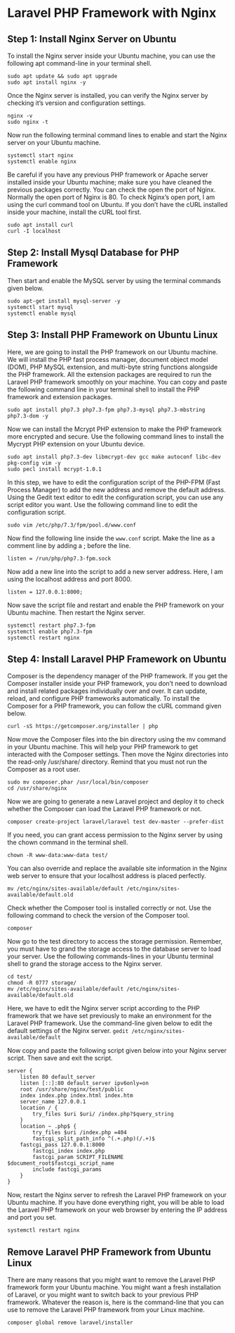 # Laravel PHP Framework with Nginx
## Step 1: Install Nginx Server on Ubuntu
To install the Nginx server inside your Ubuntu machine, 
you can use the following apt command-line in your terminal shell.

`sudo apt update && sudo apt upgrade`<br>
`sudo apt install nginx -y`

Once the Nginx server is installed, you can verify the Nginx server by checking it’s version and configuration settings.

`nginx -v`<br>
`sudo nginx -t`

Now run the following terminal command lines to enable and start the Nginx server on your Ubuntu machine.

`systemctl start nginx`<br>
`systemctl enable nginx`

Be careful if you have any previous PHP framework or Apache server installed inside your Ubuntu machine; make sure you have cleaned the previous packages correctly. You can check the open the port of Nginx. Normally the open port of Nginx is 80. To check Nginx’s open port, I am using the curl command tool on Ubuntu. If you don’t have the cURL installed inside your machine, install the cURL tool first.

`sudo apt install curl`<br>
`curl -I localhost`

## Step 2: Install Mysql Database for PHP Framework
Then start and enable the MySQL server by using the terminal commands given below.

`sudo apt-get install mysql-server -y`<br>
`systemctl start mysql`<br>
`systemctl enable mysql`

## Step 3: Install PHP Framework on Ubuntu Linux

Here, we are going to install the PHP framework on our Ubuntu machine. We will install the PHP fast process manager, document object model (DOM), PHP MySQL extension, and multi-byte string functions alongside the PHP framework. All the extension packages are required to run the Laravel PHP framework smoothly on your machine. You can copy and paste the following command line in your terminal shell to install the PHP framework and extension packages.

`sudo apt install php7.3 php7.3-fpm php7.3-mysql php7.3-mbstring php7.3-dom -y`

Now we can install the Mcrypt PHP extension to make the PHP framework more encrypted and secure. Use the following command lines to install the Mycrypt PHP extension on your Ubuntu device.

`sudo apt install php7.3-dev libmcrypt-dev gcc make autoconf libc-dev pkg-config vim -y`<br>
`sudo pecl install mcrypt-1.0.1`

In this step, we have to edit the configuration script of the PHP-FPM (Fast Process Manager) to add the new address and remove the default address. Using the Gedit text editor to edit the configuration script, you can use any script editor you want. Use the following command line to edit the configuration script.

`sudo vim /etc/php/7.3/fpm/pool.d/www.conf`

Now find the following line inside the `www.conf` script. Make the line as a comment line by adding a ; before the line.

`listen = /run/php/php7.3-fpm.sock`

Now add a new line into the script to add a new server address. Here, I am using the localhost address and port 8000.

`listen = 127.0.0.1:8000;`

Now save the script file and restart and enable the PHP framework on your Ubuntu machine. Then restart the Nginx server.

`systemctl restart php7.3-fpm`<br>
`systemctl enable php7.3-fpm`<br>
`systemctl restart nginx`

## Step 4: Install Laravel PHP Framework on Ubuntu

Composer is the dependency manager of the PHP framework. If you get the Composer installer inside your PHP framework, you don’t need to download and install related packages individually over and over. It can update, reload, and configure PHP frameworks automatically. To install the Composer for a PHP framework, you can follow the cURL command given below.

`curl -sS https://getcomposer.org/installer | php`

Now move the Composer files into the bin directory using the mv command in your Ubuntu machine. This will help your PHP framework to get interacted with the Composer settings. Then move the Nginx directories into the read-only /usr/share/ directory. Remind that you must not run the Composer as a root user.

`sudo mv composer.phar /usr/local/bin/composer`<br>
`cd /usr/share/nginx`

Now we are going to generate a new Laravel project and deploy it to check whether the Composer can load the Laravel PHP framework or not.

`composer create-project laravel/laravel test dev-master --prefer-dist`

If you need, you can grant access permission to the Nginx server by using the chown command in the terminal shell.

`chown -R www-data:www-data test/`

You can also override and replace the available site information in the Nginx web server to ensure that your localhost address is placed perfectly.

`mv /etc/nginx/sites-available/default /etc/nginx/sites-available/default.old`

Check whether the Composer tool is installed correctly or not. Use the following command to check the version of the Composer tool.

`composer`

Now go to the test directory to access the storage permission. Remember, you must have to grand the storage access to the database server to load your server. Use the following commands-lines in your Ubuntu terminal shell to grand the storage access to the Nginx server.

`cd test/`<br>
`chmod -R 0777 storage/`<br>
`mv /etc/nginx/sites-available/default /etc/nginx/sites-available/default.old`

Here, we have to edit the Nginx server script according to the PHP framework that we have set previously to make an environment for the Laravel PHP framework. Use the command-line given below to edit the default settings of the Nginx server.
`gedit /etc/nginx/sites-available/default`

Now copy and paste the following script given below into your Nginx server script. Then save and exit the script.
```
server {
    listen 80 default_server 
    listen [::]:80 default_server ipv6only=on 
    root /usr/share/nginx/test/public 
    index index.php index.html index.htm 
    server_name 127.0.0.1 
    location / {
        try_files $uri $uri/ /index.php?$query_string 
    }
    location ~ .php$ {
        try_files $uri /index.php =404 
        fastcgi_split_path_info ^(.+.php)(/.+)$ 
    fastcgi_pass 127.0.0.1:8000 
        fastcgi_index index.php 
        fastcgi_param SCRIPT_FILENAME $document_root$fastcgi_script_name 
        include fastcgi_params 
    }
}
```

Now, restart the Nginx server to refresh the Laravel PHP framework on your Ubuntu machine. If you have done everything right, you will be able to load the Laravel PHP framework on your web browser by entering the IP address and port you set.

`systemctl restart nginx`

## Remove Laravel PHP Framework from Ubuntu Linux

There are many reasons that you might want to remove the Laravel PHP framework form your Ubuntu machine. You might want a fresh installation of Laravel, or you might want to switch back to your previous PHP framework. Whatever the reason is, here is the command-line that you can use to remove the Laravel PHP framework from your Linux machine.

`composer global remove laravel/installer`
